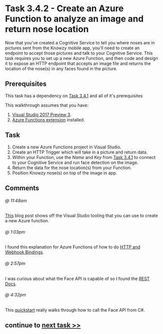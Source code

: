 # Task 3.4.2 - Create an Azure Function to analyze an image and return nose location

Now that you've created a Cognitive Service to tell you where noses are in pictures sent from the Knowzy mobile app, you'll need to create an endpoint to accept those pictures and talk to your Cognitive Service.  This task requires you to set up a new Azure Function, and then code and design it to expose an HTTP endpoint that accepts an image file and returns the location of the nose(s) in any faces found in the picture.

## Prerequisites

This task has a dependency on [Task 3.4.1](341_CognitiveServices.md) and all of it's prerequisites

This walkthrough assumes that you have:

1. [Visual Studio 2017 Preview 3](https://www.visualstudio.com/vs/preview/).
2.  [Azure Functions extension](https://blogs.msdn.microsoft.com/webdev/2017/05/10/azure-function-tools-for-visual-studio-2017/) installed.


## Task

1.  Create a new Azure Functions project in Visual Studio.  
2.  Create an HTTP Trigger which will take in a picture and return data.
3.  Within your Function, use the *Name* and *Key* from [Task 3.4.1](341_CognitiveServices.md) to connect to your Cognitive Service and run face detection on the image.
4.  Return the data for the nose location(s) from your Function.
5.  Position Knowzy nose(s) on top of the image in app.

## Comments

###### @ 11:48am
[This](https://blogs.msdn.microsoft.com/webdev/2017/05/10/azure-function-tools-for-visual-studio-2017/) blog post shows off the Visual Studio tooling that you can use to create a new Azure function.

###### @ 1:03pm
I found this explanation for Azure Functions of how to do [HTTP and Webhook Bindings](https://docs.microsoft.com/en-us/azure/azure-functions/functions-bindings-http-webhook).

###### @ 2:57pm
I was curious about what the Face API is capable of so I found the [REST Docs](https://westus.dev.cognitive.microsoft.com/docs/services/563879b61984550e40cbbe8d/operations/563879b61984550f30395236).

###### @ 4:32pm
This [quickstart](https://docs.microsoft.com/en-us/azure/cognitive-services/face/quickstarts/csharp) really walks through how to call the Face API from C#.

## continue to [next task >> ](351_CICD_WindowsApp.md)
